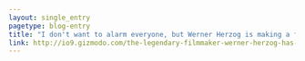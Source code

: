 ```yaml
---
layout: single_entry
pagetype: blog-entry
title: "I don't want to alarm everyone, but Werner Herzog is making a film about The Robots."
link: http://io9.gizmodo.com/the-legendary-filmmaker-werner-herzog-has-made-a-docume-1754040226
---  
```

